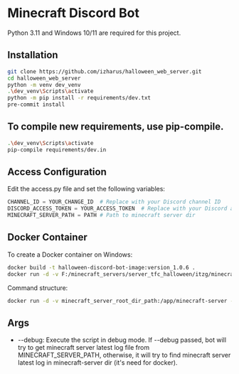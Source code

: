 # Minecraft Discord Bot

Python 3.11 and Windows 10/11 are required for this project.

## Installation

```bash
git clone https://github.com/izharus/halloween_web_server.git
cd halloween_web_server
python -m venv dev_venv
.\dev_venv\Scripts\activate
python -m pip install -r requirements/dev.txt
pre-commit install
```

## To compile new requirements, use pip-compile.
```bash
.\dev_venv\Scripts\activate
pip-compile requirements/dev.in

```

## Access Configuration
Edit the access.py file and set the following variables:
```python
CHANNEL_ID = YOUR_CHANGE_ID  # Replace with your Discord channel ID
DISCORD_ACCESS_TOKEN = YOUR_ACCESS_TOKEN  # Replace with your Discord access token
MINECRAFT_SERVER_PATH = PATH # Path to minecraft server dir
```

## Docker Container
To create a Docker container on Windows:
```bash
docker build -t halloween-discord-bot-image:version_1.0.6 .
docker run -d -v F:/minecraft_servers/server_tfc_halloween/itzg/minecraft-server:/app/minecraft-server -v F:/minecraft_servers/discord_tfc_bot/logs:/app/logs -v "//var/run/docker.sock:/var/run/docker.sock" --name halloween-discord-bot halloween-discord-bot-image:version_1.0.6
```
Command structure:
```bash
docker run -d -v minecraft_server_root_dir_path:/app/minecraft-server -v your_custom_path_to_bot_logs_dir:/app/logs -v "//var/run/docker.sock:/var/run/docker.sock" --name halloween-discord-bot halloween-discord-bot-image:version_1.0.6
```

## Args

- --debug: Execute the script in debug mode. If --debug passed, bot will try to get minecraft server latest log file from MINECRAFT_SERVER_PATH, otherwise, it will try to find minecraft server latest log in minecraft-server dir (it's need for docker).